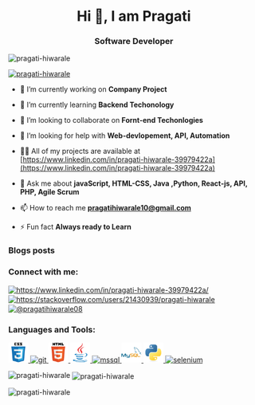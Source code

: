 <h1 align="center">Hi 👋, I am Pragati</h1>
<h3 align="center">Software Developer</h3>

<p align="left"> <img src="https://komarev.com/ghpvc/?username=pragati-hiwarale&label=Profile%20views&color=0e75b6&style=flat" alt="pragati-hiwarale" /> </p>

<p align="left"> <a href="https://github.com/ryo-ma/github-profile-trophy"><img src="https://github-profile-trophy.vercel.app/?username=pragati-hiwarale" alt="pragati-hiwarale" /></a> </p>

- 🔭 I’m currently working on **Company Project**

- 🌱 I’m currently learning **Backend Techonology**

- 👯 I’m looking to collaborate on **Fornt-end Techonlogies**

- 🤝 I’m looking for help with **Web-devlopement, API, Automation**

- 👨‍💻 All of my projects are available at [https://www.linkedin.com/in/pragati-hiwarale-39979422a](https://www.linkedin.com/in/pragati-hiwarale-39979422a)

- 💬 Ask me about **javaScript, HTML-CSS, Java ,Python, React-js, API, PHP, Agile Scrum**

- 📫 How to reach me **pragatihiwarale10@gmail.com**

- ⚡ Fun fact **Always ready to Learn**

### Blogs posts
<!-- BLOG-POST-LIST:START -->
<!-- BLOG-POST-LIST:END -->

<h3 align="left">Connect with me:</h3>
<p align="left">
<a href="https://linkedin.com/in/https://www.linkedin.com/in/pragati-hiwarale-39979422a/" target="blank"><img align="center" src="https://raw.githubusercontent.com/rahuldkjain/github-profile-readme-generator/master/src/images/icons/Social/linked-in-alt.svg" alt="https://www.linkedin.com/in/pragati-hiwarale-39979422a/" height="30" width="40" /></a>
<a href="https://stackoverflow.com/users/https://stackoverflow.com/users/21430939/pragati-hiwarale" target="blank"><img align="center" src="https://raw.githubusercontent.com/rahuldkjain/github-profile-readme-generator/master/src/images/icons/Social/stack-overflow.svg" alt="https://stackoverflow.com/users/21430939/pragati-hiwarale" height="30" width="40" /></a>
<a href="https://medium.com/@pragatihiwarale08" target="blank"><img align="center" src="https://raw.githubusercontent.com/rahuldkjain/github-profile-readme-generator/master/src/images/icons/Social/medium.svg" alt="@pragatihiwarale08" height="30" width="40" /></a>
</p>

<h3 align="left">Languages and Tools:</h3>
<p align="left"> <a href="https://www.w3schools.com/css/" target="_blank" rel="noreferrer"> <img src="https://raw.githubusercontent.com/devicons/devicon/master/icons/css3/css3-original-wordmark.svg" alt="css3" width="40" height="40"/> </a> <a href="https://git-scm.com/" target="_blank" rel="noreferrer"> <img src="https://www.vectorlogo.zone/logos/git-scm/git-scm-icon.svg" alt="git" width="40" height="40"/> </a> <a href="https://www.w3.org/html/" target="_blank" rel="noreferrer"> <img src="https://raw.githubusercontent.com/devicons/devicon/master/icons/html5/html5-original-wordmark.svg" alt="html5" width="40" height="40"/> </a> <a href="https://www.java.com" target="_blank" rel="noreferrer"> <img src="https://raw.githubusercontent.com/devicons/devicon/master/icons/java/java-original.svg" alt="java" width="40" height="40"/> </a> <a href="https://www.microsoft.com/en-us/sql-server" target="_blank" rel="noreferrer"> <img src="https://www.svgrepo.com/show/303229/microsoft-sql-server-logo.svg" alt="mssql" width="40" height="40"/> </a> <a href="https://www.mysql.com/" target="_blank" rel="noreferrer"> <img src="https://raw.githubusercontent.com/devicons/devicon/master/icons/mysql/mysql-original-wordmark.svg" alt="mysql" width="40" height="40"/> </a> <a href="https://www.python.org" target="_blank" rel="noreferrer"> <img src="https://raw.githubusercontent.com/devicons/devicon/master/icons/python/python-original.svg" alt="python" width="40" height="40"/> </a> <a href="https://www.selenium.dev" target="_blank" rel="noreferrer"> <img src="https://raw.githubusercontent.com/detain/svg-logos/780f25886640cef088af994181646db2f6b1a3f8/svg/selenium-logo.svg" alt="selenium" width="40" height="40"/> </a> </p>

<p><img align="left" src="https://github-readme-stats.vercel.app/api/top-langs?username=pragati-hiwarale&show_icons=true&locale=en&layout=compact" alt="pragati-hiwarale" /></p>

<p>&nbsp;<img align="center" src="https://github-readme-stats.vercel.app/api?username=pragati-hiwarale&show_icons=true&locale=en" alt="pragati-hiwarale" /></p>

<p><img align="center" src="https://github-readme-streak-stats.herokuapp.com/?user=pragati-hiwarale&" alt="pragati-hiwarale" /></p>
